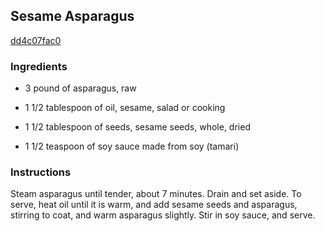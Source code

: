 ## Sesame Asparagus

[dd4c07fac0](http://cooking.nytimes.com/recipes/6981)

### Ingredients

 - 3 pound of asparagus, raw

 - 1 1/2 tablespoon of oil, sesame, salad or cooking

 - 1 1/2 tablespoon of seeds, sesame seeds, whole, dried

 - 1 1/2 teaspoon of soy sauce made from soy (tamari)

### Instructions

Steam asparagus until tender, about 7 minutes. Drain and set aside. To serve, heat oil until it is warm, and add sesame seeds and asparagus, stirring to coat, and warm asparagus slightly. Stir in soy sauce, and serve.